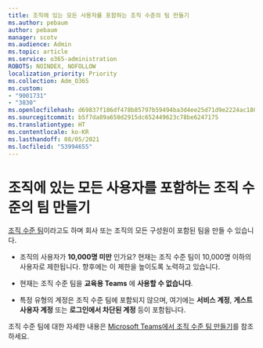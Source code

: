 ```yaml
---
title: 조직에 있는 모든 사용자를 포함하는 조직 수준의 팀 만들기
ms.author: pebaum
author: pebaum
manager: scotv
ms.audience: Admin
ms.topic: article
ms.service: o365-administration
ROBOTS: NOINDEX, NOFOLLOW
localization_priority: Priority
ms.collection: Adm_O365
ms.custom:
- "9001731"
- "3830"
ms.openlocfilehash: d69837f186df478b85797b59494ba3d4ee25d71d9e2224ac1803fc835da33fd9
ms.sourcegitcommit: b5f7da89a650d2915dc652449623c78be6247175
ms.translationtype: HT
ms.contentlocale: ko-KR
ms.lasthandoff: 08/05/2021
ms.locfileid: "53994655"
---
```

# <a name="create-an-org-wide-team-that-includes-everyone-in-your-organization"></a>조직에 있는 모든 사용자를 포함하는 조직 수준의 팀 만들기

[조직 수준 팀](https://docs.microsoft.com/microsoftteams/create-an-org-wide-team)이라고도 하며 회사 또는 조직의 모든 구성원이 포함된 팀을 만들 수 있습니다.

- 조직의 사용자가 **10,000명 미만** 인가요? 현재는 조직 수준 팀이 10,000명 이하의 사용자로 제한됩니다. 향후에는 이 제한을 높이도록 노력하고 있습니다.

- 현재는 조직 수준 팀을 **교육용 Teams** 에 **사용할 수 없습니다**.

- 특정 유형의 계정은 조직 수준 팀에 포함되지 않으며, 여기에는 **서비스 계정**, **게스트 사용자 계정** 또는 **로그인에서 차단된 계정** 등이 포함됩니다.

조직 수준 팀에 대한 자세한 내용은 [Microsoft Teams에서 조직 수준 팀 만들기](https://docs.microsoft.com/microsoftteams/create-an-org-wide-team)를 참조하세요. 
